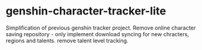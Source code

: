 # genshin-character-tracker-lite
Simplification of previous genshin tracker project. Remove online character saving repository - only implement download syncing for new chracters, regions and talents. remove talent level tracking.

